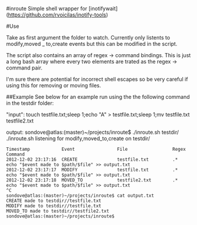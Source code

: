 #inroute
Simple shell wrapper for [inotifywait] (https://github.com/rvoicilas/inotify-tools)


#Use 

Take as first argument the folder to watch. Currently only listents to modify,moved _ to,create events but this can be modified in the script.

The script also contains an array of regex -> command bindings. This is just a long bash array where every two elements are trated as the regex -> command pair.

I'm sure there are potential for incorrect shell escapes so be very careful if using this for removing or moving files.


##Example
See below for an example run using the the following command in the testdir folder: 

"input":
    touch testfile.txt;sleep 1;echo "A" > testfile.txt;sleep 1;mv testfile.txt testfile2.txt


output:
    sondove@atlas:(master)~/projects/inroute$ ./inroute.sh testdir/
    ./inroute.sh listening for modify,moved_to,create on testdir/
    
    Timestamp            Event                File                 Regex                Command                                 
    2012-12-02 23:17:16  CREATE               testfile.txt         .*                   echo "$event made to $path/$file" >> output.txt
    2012-12-02 23:17:17  MODIFY               testfile.txt         .*                   echo "$event made to $path/$file" >> output.txt
    2012-12-02 23:17:18  MOVED_TO             testfile2.txt        .*                   echo "$event made to $path/$file" >> output.txt
    ^C
    sondove@atlas:(master)~/projects/inroute$ cat output.txt 
    CREATE made to testdir//testfile.txt
    MODIFY made to testdir//testfile.txt
    MOVED_TO made to testdir//testfile2.txt
    sondove@atlas:(master)~/projects/inroute$ 

